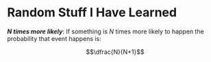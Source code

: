 # Random Stuff I Have Learned

***N times more likely***: If something is *N* times more likely to happen the probability that event happens is:  
```math
\dfrac{N}{N+1}
```
